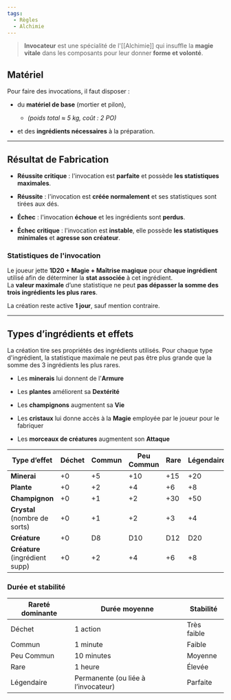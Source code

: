 ```yaml
---
tags:
  - Règles
  - Alchimie
---
```

> **Invocateur** est une spécialité de l'[[Alchimie]] qui insuffle la **magie vitale** dans les composants pour leur donner **forme et volonté**.  

## Matériel

Pour faire des invocations, il faut disposer :

- du **matériel de base** (mortier et pilon),
	- _(poids total ≈ 5 kg, coût : 2 PO)_
	
- et des **ingrédients nécessaires** à la préparation.

---

## Résultat de Fabrication

- **Réussite critique** : l'invocation est **parfaite** et possède **les statistiques maximales**.
    
- **Réussite** : l'invocation est **créée normalement** et ses statistiques sont tirées aux dés.
    
- **Échec** : l'invocation **échoue** et les ingrédients sont **perdus**.
    
- **Échec critique** : l'invocation est **instable**, elle possède **les statistiques minimales** et **agresse son créateur**.

### Statistiques de l'invocation

Le joueur jette **1D20 + Magie + Maîtrise magique** pour **chaque ingrédient** utilisé afin de déterminer la **stat associée** à cet ingrédient.  
La **valeur maximale** d’une statistique ne peut **pas dépasser la somme des trois ingrédients les plus rares**.

La création reste active **1 jour**, sauf mention contraire.

---

## Types d’ingrédients et effets

La création tire ses propriétés des ingrédients utilisés.
Pour chaque type d'ingrédient, la statistique maximale ne peut pas être plus grande que la somme des 3 ingrédients les plus rares.

- Les **minerais** lui donnent de l'**Armure**
    
- Les **plantes** améliorent sa **Dextérité**
    
- Les **champignons** augmentent sa **Vie**
    
- Les **cristaux** lui donne accès à la **Magie** employée par le joueur pour le fabriquer
    
- Les **morceaux de créatures** augmentent son **Attaque**

| Type d’effet                      | Déchet | Commun | Peu Commun | Rare | Légendaire |
| --------------------------------- | ------ | ------ | ---------- | ---- | ---------- |
| **Minerai**                       | +0     | +5     | +10        | +15  | +20        |
| **Plante**                        | +0     | +2     | +4         | +6   | +8         |
| **Champignon**                    | +0     | +1     | +2         | +30  | +50        |
| **Crystal**<br>(nombre de sorts)  | +0     | +1     | +2         | +3   | +4         |
| **Créature**                      | +0     | D8     | D10        | D12  | D20        |
| **Créature**<br>(ingrédient supp) | +0     | +2     | +4         | +6   | +8         |
### **Durée et stabilité**

|Rareté dominante|Durée moyenne|Stabilité|
|---|---|---|
|Déchet|1 action|Très faible|
|Commun|1 minute|Faible|
|Peu Commun|10 minutes|Moyenne|
|Rare|1 heure|Élevée|
|Légendaire|Permanente (ou liée à l’invocateur)|Parfaite|
